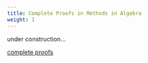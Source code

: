 ```yaml
---
title: Complete Proofs in Methods in Algebra
weight: 1
---
```


under construction...

[complete proofs](main.pdf)
